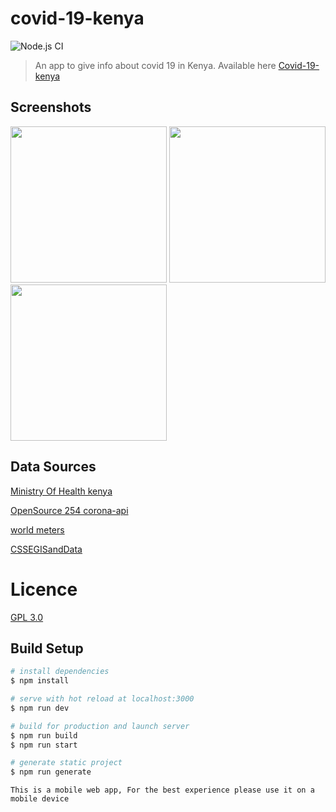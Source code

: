 # covid-19-kenya
![Node.js CI](https://github.com/Opensource-254/covid-19-web/workflows/Node.js%20CI/badge.svg)

> An app to give info about covid 19 in Kenya.
> Available here [Covid-19-kenya](https://covid19kenya.ml)

## Screenshots
<img src="https://raw.githubusercontent.com/Opensource-254/covid-19-web/master/assets/screenshots/screenshot01.png" width="250"/> <img
 src="https://raw.githubusercontent.com/Opensource-254/covid-19-web/master/assets/screenshots/screenshot02.png" width="250"/> <img
 src="https://raw.githubusercontent.com/Opensource-254/covid-19-web/master/assets/screenshots/screenshot03.png" width="250"/>




## Data Sources
[Ministry Of Health kenya  ](http://www.health.go.ke/)

[OpenSource 254 corona-api  ](https://github.com/Opensource-254/corona-api)

[world meters  ](https://https://www.worldometers.info/coronavirus/)

[CSSEGISandData  ](https://github.com/CSSEGISandData/COVID-19/tree/master/csse_covid_19_data)

# Licence
[GPL 3.0](../master/LICENSE)


## Build Setup

```bash
# install dependencies
$ npm install

# serve with hot reload at localhost:3000
$ npm run dev

# build for production and launch server
$ npm run build
$ npm run start

# generate static project
$ npm run generate
```

`This is a mobile web app, For the best experience please use it on a mobile device`
